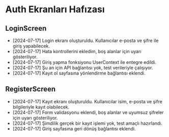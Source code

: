 # Auth Ekranları Hafızası

## LoginScreen
- [2024-07-17] Login ekranı oluşturuldu. Kullanıcılar e-posta ve şifre ile giriş yapabilecek.
- [2024-07-17] Hata kontrollerini ekledim, boş alanlar için uyarı gösteriliyor.
- [2024-07-17] Giriş yapma fonksiyonu UserContext ile entegre edildi.
- [2024-07-17] Şu an için API bağlantısı yok, test verileriyle çalışıyor.
- [2024-07-17] Kayıt ol sayfasına yönlendirme bağlantısı eklendi.

## RegisterScreen
- [2024-07-17] Kayıt ekranı oluşturuldu. Kullanıcılar isim, e-posta ve şifre bilgileriyle kayıt olabilecek.
- [2024-07-17] Form validasyonu eklendi, boş alanlar ve uyumsuz şifreler için uyarı gösteriliyor.
- [2024-07-17] Şimdilik gerçek bir kayıt işlemi yok, test amaçlı hazırlandı.
- [2024-07-17] Giriş sayfasına geri dönüş bağlantısı eklendi. 